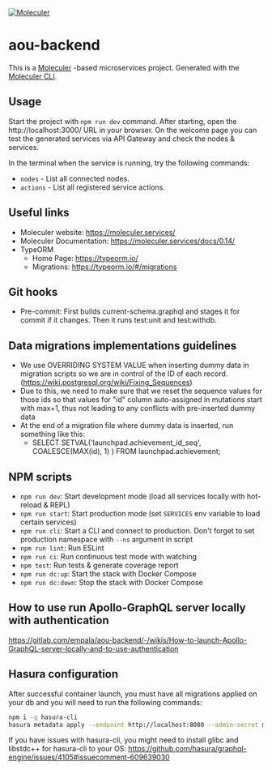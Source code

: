 [![Moleculer](https://badgen.net/badge/Powered%20by/Moleculer/0e83cd)](https://moleculer.services)

# aou-backend
This is a [Moleculer](https://moleculer.services/) -based microservices project. Generated with the [Moleculer CLI](https://moleculer.services/docs/0.14/moleculer-cli.html).

## Usage
Start the project with `npm run dev` command. 
After starting, open the http://localhost:3000/ URL in your browser. 
On the welcome page you can test the generated services via API Gateway and check the nodes & services.

In the terminal when the service is running, try the following commands:
- `nodes` - List all connected nodes.
- `actions` - List all registered service actions.

## Useful links

* Moleculer website: https://moleculer.services/
* Moleculer Documentation: https://moleculer.services/docs/0.14/
* TypeORM
   * Home Page: https://typeorm.io/
   * Migrations: https://typeorm.io/#/migrations

## Git hooks
* Pre-commit: First builds current-schema.graphql and stages it for commit if it changes.  Then it runs test:unit and test:withdb.

## Data migrations implementations guidelines
* We use OVERRIDING SYSTEM VALUE when inserting dummy data in migration scripts so we are in control of the ID of each record. (https://wiki.postgresql.org/wiki/Fixing_Sequences)
* Due to this, we need to make sure that we reset the sequence values for those ids so that values for "id" column auto-assigned in mutations start with max+1, thus not leading to any conflicts with pre-inserted dummy data
* At the end of a migration file where dummy data is inserted, run something like this:
  * SELECT SETVAL('launchpad.achievement_id_seq', COALESCE(MAX(id), 1) ) FROM launchpad.achievement;

## NPM scripts

- `npm run dev`: Start development mode (load all services locally with hot-reload & REPL)
- `npm run start`: Start production mode (set `SERVICES` env variable to load certain services)
- `npm run cli`: Start a CLI and connect to production. Don't forget to set production namespace with `--ns` argument in script
- `npm run lint`: Run ESLint
- `npm run ci`: Run continuous test mode with watching
- `npm test`: Run tests & generate coverage report
- `npm run dc:up`: Start the stack with Docker Compose
- `npm run dc:down`: Stop the stack with Docker Compose


## How to use run Apollo-GraphQL server locally with authentication
https://gitlab.com/empala/aou-backend/-/wikis/How-to-launch-Apollo-GraphQL-server-locally-and-to-use-authentication

## Hasura configuration

After successful container launch, you must have all migrations applied on your db and you will need to run the following commands:

```bash
npm i -g hasura-cli
hasura metadata apply --endpoint http://localhost:8080 --admin-secret myadminsecretkey --project hasura
```

If you have issues with hasura-cli, you might need to install glibc and libstdc++ for hasura-cli to your OS:
https://github.com/hasura/graphql-engine/issues/4105#issuecomment-609639030
